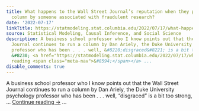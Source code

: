```yaml
---
title: What happens to the Wall Street Journal’s reputation when they publish a regular
  column by someone associated with fraudulent research?
date: '2022-07-17'
linkTitle: https://statmodeling.stat.columbia.edu/2022/07/17/what-happens-to-the-wall-street-journals-reputation-when-they-publish-a-regular-column-by-someone-associated-with-fraudulent-research/
source: Statistical Modeling, Causal Inference, and Social Science
description: A business school professor who I know points out that the Wall Street
  Journal continues to run a column by Dan Ariely, the Duke University psychology
  professor who has been . . . well, &#8220;disgraced&#8221; is a bit too strong,
  &#8230; <a href="https://statmodeling.stat.columbia.edu/2022/07/17/what-happens-to-the-wall-street-journals-reputation-when-they-publish-a-regular-column-by-someone-associated-with-fraudulent-research/">Continue
  reading <span class="meta-nav">&#8594;</span></a> ...
disable_comments: true
---
```

A business school professor who I know points out that the Wall Street Journal continues to run a column by Dan Ariely, the Duke University psychology professor who has been . . . well, &#8220;disgraced&#8221; is a bit too strong, &#8230; <a href="https://statmodeling.stat.columbia.edu/2022/07/17/what-happens-to-the-wall-street-journals-reputation-when-they-publish-a-regular-column-by-someone-associated-with-fraudulent-research/">Continue reading <span class="meta-nav">&#8594;</span></a> ...